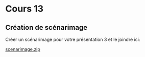 # Cours 13
## Création de scénarimage
Créer un scénarimage pour votre présentation 3 et le joindre ici: 

[scenarimage.zip](https://github.com/Ph0en1xR1P/journal_de_bord_de_Gabriel_semaines_8_15/files/10155916/scenarimage.zip)
